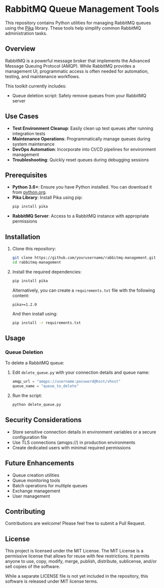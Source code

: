 # RabbitMQ Queue Management Tools

This repository contains Python utilities for managing RabbitMQ queues using the [Pika](https://pika.readthedocs.io/) library. These tools help simplify common RabbitMQ administration tasks.

## Overview

RabbitMQ is a powerful message broker that implements the Advanced Message Queuing Protocol (AMQP). While RabbitMQ provides a management UI, programmatic access is often needed for automation, testing, and maintenance workflows.

This toolkit currently includes:
- Queue deletion script: Safely remove queues from your RabbitMQ server

## Use Cases

- **Test Environment Cleanup**: Easily clean up test queues after running integration tests
- **Maintenance Operations**: Programmatically manage queues during system maintenance
- **DevOps Automation**: Incorporate into CI/CD pipelines for environment management
- **Troubleshooting**: Quickly reset queues during debugging sessions

## Prerequisites

- **Python 3.6+**: Ensure you have Python installed. You can download it from [python.org](https://www.python.org/downloads/).
- **Pika Library**: Install Pika using pip:
  ```bash
  pip install pika
  ```
- **RabbitMQ Server**: Access to a RabbitMQ instance with appropriate permissions

## Installation

1. Clone this repository:
   ```bash
   git clone https://github.com/yourusername/rabbitmq-management.git
   cd rabbitmq-management
   ```

2. Install the required dependencies:
   ```bash
   pip install pika
   ```

   Alternatively, you can create a `requirements.txt` file with the following content:
   ```
   pika>=1.2.0
   ```
   
   And then install using:
   ```bash
   pip install -r requirements.txt
   ```

## Usage

### Queue Deletion

To delete a RabbitMQ queue:

1. Edit `delete_queue.py` with your connection details and queue name:
   ```python
   amqp_url = "amqps://username:password@host/vhost"
   queue_name = "queue_to_delete"
   ```

2. Run the script:
   ```bash
   python delete_queue.py
   ```

## Security Considerations

- Store sensitive connection details in environment variables or a secure configuration file
- Use TLS connections (amqps://) in production environments
- Create dedicated users with minimal required permissions

## Future Enhancements

- Queue creation utilities
- Queue monitoring tools
- Batch operations for multiple queues
- Exchange management
- User management

## Contributing

Contributions are welcome! Please feel free to submit a Pull Request.

## License

This project is licensed under the MIT License. The MIT License is a permissive license that allows for reuse with few restrictions. It permits anyone to use, copy, modify, merge, publish, distribute, sublicense, and/or sell copies of the software.

While a separate LICENSE file is not yet included in the repository, this software is released under MIT license terms.
